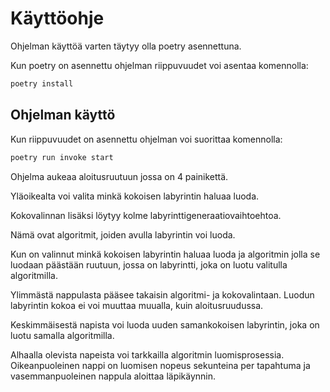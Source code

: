 # Käyttöohje

Ohjelman käyttöä varten täytyy olla poetry asennettuna.

Kun poetry on asennettu ohjelman riippuvuudet voi asentaa komennolla:

```bash
poetry install
```

## Ohjelman käyttö

Kun riippuvuudet on asennettu ohjelman voi suorittaa komennolla:

```bash
poetry run invoke start
```

Ohjelma aukeaa aloitusruutuun jossa on 4 painikettä.

Yläoikealta voi valita minkä kokoisen labyrintin haluaa luoda.

Kokovalinnan lisäksi löytyy kolme labyrinttigeneraatiovaihtoehtoa.

Nämä ovat algoritmit, joiden avulla labyrintin voi luoda.

Kun on valinnut minkä kokoisen labyrintin haluaa luoda ja algoritmin jolla se luodaan päästään ruutuun, jossa on labyrintti, joka on luotu valitulla algoritmilla.

Ylimmästä nappulasta pääsee takaisin algoritmi- ja kokovalintaan. Luodun labyrintin kokoa ei voi muuttaa muualla, kuin aloitusruudussa.

Keskimmäisestä napista voi luoda uuden samankokoisen labyrintin, joka on luotu samalla algoritmilla.

Alhaalla olevista napeista voi tarkkailla algoritmin luomisprosessia. Oikeanpuoleinen nappi on luomisen nopeus sekunteina per tapahtuma ja 
vasemmanpuoleinen nappula aloittaa läpikäynnin.
